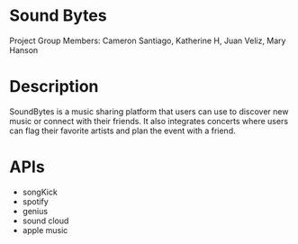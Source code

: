 # Sound Bytes

Project Group Members: Cameron Santiago, Katherine H, Juan Veliz, Mary Hanson

# Description

SoundBytes is a music sharing platform that users can use to discover new music or connect with their friends. It also integrates concerts where users can flag their favorite artists and plan the event with a friend.

# APIs
- songKick
- spotify
- genius
- sound cloud
- apple music
